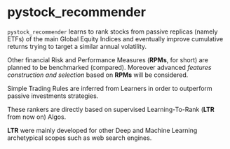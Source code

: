# pystock_recommender
`pystock_recommender` learns to rank stocks from passive replicas (namely ETFs) of the main Global Equity Indices and eventually improve
cumulative returns trying to target a similar annual volatility.

Other financial Risk and Performance Measures (**RPMs**, for short) are planned to be benchmarked (compared).
Moreover advanced _features construction and selection_ based on **RPMs** will be considered.

Simple Trading Rules are inferred from Learners in order to outperform passive investments strategies.

These rankers are directly based on supervised Learning-To-Rank (**LTR** from now on) Algos.

**LTR** were mainly developed for other Deep and Machine Learning archetypical scopes such as web search engines.

